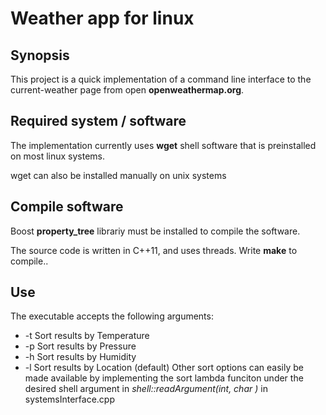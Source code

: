 Weather app for linux
=====================

## Synopsis

This project is a quick implementation of a command line interface to the current-weather page from open **openweathermap.org**.

## Required system / software

The implementation currently uses **wget** shell software that is preinstalled on most linux systems. 

wget can also be installed manually on unix systems

## Compile software

Boost **property_tree** librariy must be installed to compile the software.

The source code is written in C++11, and uses threads. Write **make** to compile..

## Use

The executable accepts the following arguments:
  * -t  Sort results by Temperature
  * -p  Sort results by Pressure 
  * -h  Sort results by Humidity
  * -l  Sort results by Location (default)
Other sort options can easily be made available by implementing the sort lambda funciton under the desired shell argument in **shell::readArgument(int, char* *)** in systemsInterface.cpp

